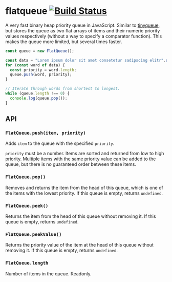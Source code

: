 # flatqueue [![Build Status](https://travis-ci.com/mourner/flatqueue.svg?branch=master)](https://travis-ci.com/mourner/flatqueue)

A very fast binary heap priority queue in JavaScript.
Similar to [tinyqueue](https://github.com/mourner/tinyqueue/),
but stores the queue as two flat arrays of items and their numeric priority values respectively
(without a way to specify a comparator function).
This makes the queue more limited, but several times faster.

```js
const queue = new FlatQueue();

const data = "Lorem ipsum dolor sit amet consetetur sadipscing elitr".split(" ");
for (const word of data) {
  const priority = word.length;
  queue.push(word, priority);
}

// Iterate through words from shortest to longest.
while (queue.length !== 0) {
  console.log(queue.pop());
}
```

## API

### `FlatQueue.push(item, priority)`

Adds `item` to the queue with the specified `priority`.

`priority` must be a number. Items are sorted and returned from low to high priority.
Multiple items with the same priority value can be added to the queue, but there is no guaranteed order between these items.

### `FlatQueue.pop()`

Removes and returns the item from the head of this queue, which is one of the items with the lowest priority.
If this queue is empty, returns `undefined`.

### `FlatQueue.peek()`

Returns the item from the head of this queue without removing it.
If this queue is empty, returns `undefined`.

### `FlatQueue.peekValue()`

Returns the priority value of the item at the head of this queue without removing it.
If this queue is empty, returns `undefined`.

### `FlatQueue.length`

Number of items in the queue. Readonly.
